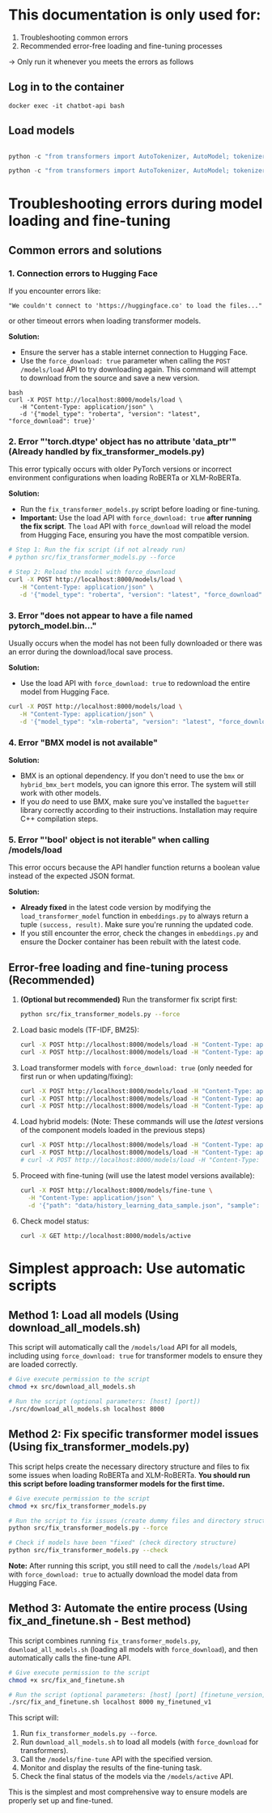 # This documentation is only used for:
1. Troubleshooting common errors
2. Recommended error-free loading and fine-tuning processes

-> Only run it whenever you meets the errors as follows

## Log in to the container
``` docker exec -it chatbot-api bash ``` 

## Load models
``` python -c "from transformers import AutoTokenizer, AutoModel; tokenizer = AutoTokenizer.from_pretrained('roberta-base'); model = AutoModel.from_pretrained('roberta-base'); print('Successfully loaded roberta-base')"

python -c "from transformers import AutoTokenizer, AutoModel; tokenizer = AutoTokenizer.from_pretrained('xlm-roberta-base'); model = AutoModel.from_pretrained('xlm-roberta-base'); print('Successfully loaded xlm-roberta-base')"

python -c "from transformers import AutoTokenizer, AutoModel; tokenizer = AutoTokenizer.from_pretrained('distilbert-base-uncased'); model = AutoModel.from_pretrained('distilbert-base-uncased'); print('Successfully loaded distilbert-base-uncased')"

``` 

# Troubleshooting errors during model loading and fine-tuning

## Common errors and solutions

### 1. Connection errors to Hugging Face

If you encounter errors like:
```
"We couldn't connect to 'https://huggingface.co' to load the files..."
```
or other timeout errors when loading transformer models.

**Solution:**
- Ensure the server has a stable internet connection to Hugging Face.
- Use the `force_download: true` parameter when calling the `POST /models/load` API to try downloading again. This command will attempt to download from the source and save a new version.
```
bash
curl -X POST http://localhost:8000/models/load \
   -H "Content-Type: application/json" \
   -d '{"model_type": "roberta", "version": "latest", "force_download": true}'
```

### 2. Error "'torch.dtype' object has no attribute 'data_ptr'" (Already handled by fix_transformer_models.py)

This error typically occurs with older PyTorch versions or incorrect environment configurations when loading RoBERTa or XLM-RoBERTa.

**Solution:**
- Run the `fix_transformer_models.py` script before loading or fine-tuning.
- **Important:** Use the load API with `force_download: true` **after running the fix script**. The `load` API with `force_download` will reload the model from Hugging Face, ensuring you have the most compatible version.
```bash
# Step 1: Run the fix script (if not already run)
# python src/fix_transformer_models.py --force

# Step 2: Reload the model with force_download
curl -X POST http://localhost:8000/models/load \
   -H "Content-Type: application/json" \
   -d '{"model_type": "roberta", "version": "latest", "force_download": true}'
```

### 3. Error "does not appear to have a file named pytorch_model.bin..."

Usually occurs when the model has not been fully downloaded or there was an error during the download/local save process.

**Solution:**
- Use the load API with `force_download: true` to redownload the entire model from Hugging Face.
```bash
curl -X POST http://localhost:8000/models/load \
   -H "Content-Type: application/json" \
   -d '{"model_type": "xlm-roberta", "version": "latest", "force_download": true}'
```

### 4. Error "BMX model is not available"

**Solution:**
- BMX is an optional dependency. If you don't need to use the `bmx` or `hybrid_bmx_bert` models, you can ignore this error. The system will still work with other models.
- If you *do* need to use BMX, make sure you've installed the `baguetter` library correctly according to their instructions. Installation may require C++ compilation steps.

### 5. Error "'bool' object is not iterable" when calling /models/load

This error occurs because the API handler function returns a boolean value instead of the expected JSON format.

**Solution:**
- **Already fixed** in the latest code version by modifying the `load_transformer_model` function in `embeddings.py` to always return a tuple `(success, result)`. Make sure you're running the updated code.
- If you still encounter the error, check the changes in `embeddings.py` and ensure the Docker container has been rebuilt with the latest code.

## Error-free loading and fine-tuning process (Recommended)

1.  **(Optional but recommended)** Run the transformer fix script first:
    ```bash
    python src/fix_transformer_models.py --force
    ```
2.  Load basic models (TF-IDF, BM25):
    ```bash
    curl -X POST http://localhost:8000/models/load -H "Content-Type: application/json" -d '{"model_type": "tfidf", "version": "latest"}'
    curl -X POST http://localhost:8000/models/load -H "Content-Type: application/json" -d '{"model_type": "bm25", "version": "latest"}'
    ```
3.  Load transformer models with `force_download: true` (only needed for first run or when updating/fixing):
    ```bash
    curl -X POST http://localhost:8000/models/load -H "Content-Type: application/json" -d '{"model_type": "roberta", "version": "latest", "force_download": false}'
    curl -X POST http://localhost:8000/models/load -H "Content-Type: application/json" -d '{"model_type": "xlm-roberta", "version": "latest", "force_download": false}'
    curl -X POST http://localhost:8000/models/load -H "Content-Type: application/json" -d '{"model_type": "distilbert", "version": "latest", "force_download": false}'
    ```
4.  Load hybrid models:
    (Note: These commands will use the *latest* versions of the component models loaded in the previous steps)
    ```bash
    curl -X POST http://localhost:8000/models/load -H "Content-Type: application/json" -d '{"model_type": "hybrid_tfidf_bert", "version": "latest"}'
    curl -X POST http://localhost:8000/models/load -H "Content-Type: application/json" -d '{"model_type": "hybrid_bm25_bert", "version": "latest"}'
    # curl -X POST http://localhost:8000/models/load -H "Content-Type: application/json" -d '{"model_type": "hybrid_bmx_bert", "version": "latest"}' # If BMX is installed
    ```
5.  Proceed with fine-tuning (will use the latest model versions available):
    ```bash
    curl -X POST http://localhost:8000/models/fine-tune \
      -H "Content-Type: application/json" \
      -d '{"path": "data/history_learning_data_sample.json", "sample": 10000, "version": "custom_v1"}'
    ```
6.  Check model status:
    ```bash
    curl -X GET http://localhost:8000/models/active
    ```

# Simplest approach: Use automatic scripts

## Method 1: Load all models (Using download_all_models.sh)
This script will automatically call the `/models/load` API for all models, including using `force_download: true` for transformer models to ensure they are loaded correctly.

```bash
# Give execute permission to the script
chmod +x src/download_all_models.sh

# Run the script (optional parameters: [host] [port])
./src/download_all_models.sh localhost 8000
```

## Method 2: Fix specific transformer model issues (Using fix_transformer_models.py)
This script helps create the necessary directory structure and files to fix some issues when loading RoBERTa and XLM-RoBERTa. **You should run this script before loading transformer models for the first time.**

```bash
# Give execute permission to the script
chmod +x src/fix_transformer_models.py

# Run the script to fix issues (create dummy files and directory structure)
python src/fix_transformer_models.py --force

# Check if models have been "fixed" (check directory structure)
python src/fix_transformer_models.py --check
```
**Note:** After running this script, you still need to call the `/models/load` API with `force_download: true` to actually download the model data from Hugging Face.

## Method 3: Automate the entire process (Using fix_and_finetune.sh - Best method)
This script combines running `fix_transformer_models.py`, `download_all_models.sh` (loading all models with `force_download`), and then automatically calls the fine-tune API.

```bash
# Give execute permission to the script
chmod +x src/fix_and_finetune.sh

# Run the script (optional parameters: [host] [port] [finetune_version])
./src/fix_and_finetune.sh localhost 8000 my_finetuned_v1
```

This script will:
1.  Run `fix_transformer_models.py --force`.
2.  Run `download_all_models.sh` to load all models (with `force_download` for transformers).
3.  Call the `/models/fine-tune` API with the specified version.
4.  Monitor and display the results of the fine-tuning task.
5.  Check the final status of the models via the `/models/active` API.

This is the simplest and most comprehensive way to ensure models are properly set up and fine-tuned.